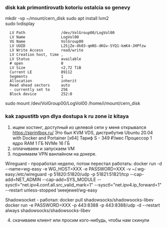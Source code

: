 ### disk kak primontirovatb kotoriu ostalcia so genevy
mkdir -vp ~/mount/cern_disk
sudo apt install lvm2  
sudo lvdisplay  
``` --- Logical volume ---
  LV Path                /dev/VolGroup00/LogVol00
  LV Name                LogVol00
  VG Name                VolGroup00
  LV UUID                L25jZe-dk03-qmNS-dKGv-SYQ1-kmK4-JHPfzw
  LV Write Access        read/write
  LV Creation host, time , 
  LV Status              available
  # open                 0
  LV Size                <2,72 TiB
  Current LE             89112
  Segments               1
  Allocation             inherit
  Read ahead sectors     auto
  - currently set to     256
  Block device           252:0
```

sudo mount /dev/VolGroup00/LogVol00 /home/i/mount/cern_disk

### kak zapustitb vpn dlya dostupa k ru zone iz kitaya
1. ищем хостинг, доступный из целевой сети
у меня открывался https://sprintbox.ru/ 
Это был KVM VDS, дистрибутив 	Ubuntu 20.04 with Docker and Portainer [x64] 
Тариф S - 349 ₽/мес 
Процессор 	1 ядро
RAM 	1 ГБ
NVMe 	16 ГБ 
2. оплачиваем и запускаем VM
3. поднимаем VPN ванлайном на докере.

Wireguard - проработал неделю, потом перестал работать:
docker run -d --name=wg-easy -e WG_HOST=XXX -e PASSWORD=XXX -v ~/.wg-easy:/etc/wireguard -p 51820:51820/udp -p 51821:51821/tcp --cap-add=NET_ADMIN --cap-add=SYS_MODULE --sysctl="net.ipv4.conf.all.src_valid_mark=1" --sysctl="net.ipv4.ip_forward=1" --restart unless-stopped \weejewel/wg-easy

Shadowsocket - работал:
docker pull shadowsocks/shadowsocks-libev
docker run -e PASSWORD=XXX -p 443:8388 -p 443:8388/udp -d --restart always shadowsocks/shadowsocks-libev

4. скачиваем клиент или просим кого-нибудь, чтобы нам скинули
